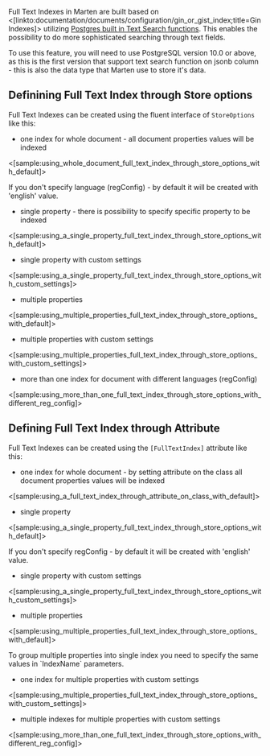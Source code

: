 <!--title:Full Text Indexes-->

Full Text Indexes in Marten are built based on <[linkto:documentation/documents/configuration/gin_or_gist_index;title=Gin Indexes]> utilizing [Postgres built in Text Search functions](https://www.postgresql.org/docs/10/textsearch-controls.html). This enables the possibility to do more sophisticated searching through text fields.

<div class="alert alert-warning">
To use this feature, you will need to use PostgreSQL version 10.0 or above, as this is the first version that support text search function on jsonb column - this is also the data type that Marten use to store it's data.
</div>

## Definining Full Text Index through Store options

Full Text Indexes can be created using the fluent interface of `StoreOptions` like this: 


* one index for whole document - all document properties values will be indexed

<[sample:using_whole_document_full_text_index_through_store_options_with_default]>

<div class="alert alert-info">
If you don't specify language (regConfig) - by default it will be created with 'english' value.
</div>

* single property - there is possibility to specify specific property to be indexed

<[sample:using_a_single_property_full_text_index_through_store_options_with_default]>

* single property with custom settings

<[sample:using_a_single_property_full_text_index_through_store_options_with_custom_settings]>

* multiple properties

<[sample:using_multiple_properties_full_text_index_through_store_options_with_default]>

* multiple properties with custom settings

<[sample:using_multiple_properties_full_text_index_through_store_options_with_custom_settings]>

* more than one index for document with different languages (regConfig)

<[sample:using_more_than_one_full_text_index_through_store_options_with_different_reg_config]>

## Defining Full Text  Index through Attribute

Full Text  Indexes can be created using the `[FullTextIndex]` attribute like this: 

* one index for whole document - by setting attribute on the class all document properties values will be indexed

<[sample:using_a_full_text_index_through_attribute_on_class_with_default]>

* single property

<[sample:using_a_single_property_full_text_index_through_store_options_with_default]>

<div class="alert alert-info">
If you don't specify regConfig - by default it will be created with 'english' value.
</div>

* single property with custom settings

<[sample:using_a_single_property_full_text_index_through_store_options_with_custom_settings]>

* multiple properties

<[sample:using_multiple_properties_full_text_index_through_store_options_with_default]>

<div class="alert alert-info">
To group multiple properties into single index you need to specify the same values in `IndexName` parameters.
</div>

* one index for multiple properties with custom settings

<[sample:using_multiple_properties_full_text_index_through_store_options_with_custom_settings]>

* multiple indexes for multiple properties with custom settings

<[sample:using_more_than_one_full_text_index_through_store_options_with_different_reg_config]>

